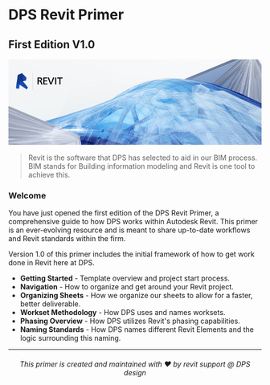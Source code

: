 # DPS Revit Primer
## First Edition V1.0

![Revit](images/revitlogo.jpg)

>Revit is the software that DPS has selected to aid in our BIM process. BIM stands for Building information modeling and Revit is one tool to achieve this.

### Welcome
You have just opened the first edition of the DPS Revit Primer, a comprehensive guide to how DPS works within Autodesk Revit. This primer is an ever-evolving resource and is meant to share up-to-date workflows and Revit standards within the firm.

Version 1.0 of this primer includes the initial framework of how to get work done in Revit here at DPS.

* **Getting Started** - Template overview and project start process.
* **Navigation** - How to organize and get around your Revit project.
* **Organizing Sheets** - How we organize our sheets to allow for a faster, better deliverable.
* **Workset Methodology** - How DPS uses and names worksets.
* **Phasing Overview** - How DPS utilizes Revit's phasing capabilities.
* **Naming Standards** - How DPS names different Revit Elements and the logic surrounding this naming.

---
###### <p style="text-align: center;">This primer is created and maintained with ♥ by revit support @ DPS design </p>
